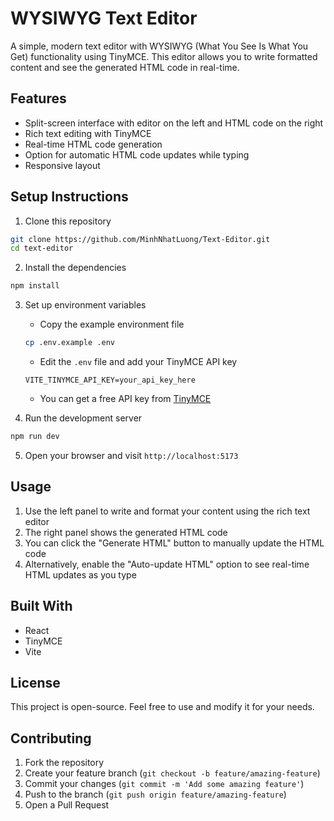 # WYSIWYG Text Editor

A simple, modern text editor with WYSIWYG (What You See Is What You Get) functionality using TinyMCE. This editor allows you to write formatted content and see the generated HTML code in real-time.

## Features

- Split-screen interface with editor on the left and HTML code on the right
- Rich text editing with TinyMCE
- Real-time HTML code generation
- Option for automatic HTML code updates while typing
- Responsive layout

## Setup Instructions

1. Clone this repository
```bash
git clone https://github.com/MinhNhatLuong/Text-Editor.git
cd text-editor
```

2. Install the dependencies
```bash
npm install
```

3. Set up environment variables
   - Copy the example environment file
   ```bash
   cp .env.example .env
   ```
   - Edit the `.env` file and add your TinyMCE API key
   ```
   VITE_TINYMCE_API_KEY=your_api_key_here
   ```
   - You can get a free API key from [TinyMCE](https://www.tiny.cloud/auth/signup/)

4. Run the development server
```bash
npm run dev
```

5. Open your browser and visit `http://localhost:5173`

## Usage

1. Use the left panel to write and format your content using the rich text editor
2. The right panel shows the generated HTML code
3. You can click the "Generate HTML" button to manually update the HTML code
4. Alternatively, enable the "Auto-update HTML" option to see real-time HTML updates as you type

## Built With

- React
- TinyMCE
- Vite

## License

This project is open-source. Feel free to use and modify it for your needs.

## Contributing

1. Fork the repository  
2. Create your feature branch (`git checkout -b feature/amazing-feature`)
3. Commit your changes (`git commit -m 'Add some amazing feature'`)
4. Push to the branch (`git push origin feature/amazing-feature`)
5. Open a Pull Request
